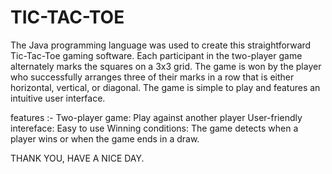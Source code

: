 # TIC-TAC-TOE

The Java programming language was used to create this straightforward Tic-Tac-Toe gaming software. Each participant in the two-player game alternately marks the squares on a 3x3 grid. The game is won by the player who successfully arranges three of their marks in a row that is either horizontal, vertical, or diagonal. The game is simple to play and features an intuitive user interface.

features :- Two-player game: Play against another player
User-friendly intereface: Easy to use
Winning conditions: The game detects when a player wins or when the game ends in a draw.

THANK YOU, HAVE A NICE DAY.
